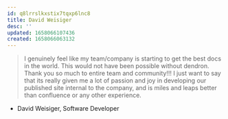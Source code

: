 ```yaml
---
id: q8lrrslkxstix7tqxp6lnc8
title: David Weisiger
desc: ''
updated: 1658066107436
created: 1658066063132
---
```


> I genuinely feel like my team/company is starting to get the best docs in the world. This would not have been possible without dendron. Thank you so much to entire team and community!!! I just want to say that its really given me a lot of passion and joy in developing our published site internal to the company, and is miles and leaps better than confluence or any other experience. 

- David Weisiger, Software Developer